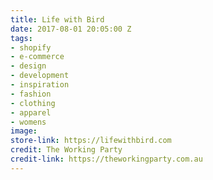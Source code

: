 ```yaml
---
title: Life with Bird
date: 2017-08-01 20:05:00 Z
tags:
- shopify
- e-commerce
- design
- development
- inspiration
- fashion
- clothing
- apparel
- womens
image: 
store-link: https://lifewithbird.com
credit: The Working Party
credit-link: https://theworkingparty.com.au
---
```


